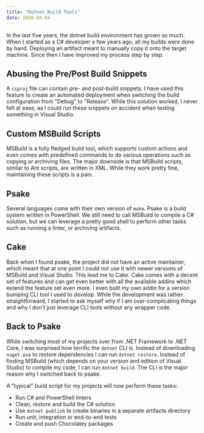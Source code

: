 ```yaml
---
title: "Dotnet Build Tools"
date: 2020-04-04
---
```


In the last five years, the dotnet build environment has grown so much. When I
started as a C# developer a few years ago, all my builds were done by hand.
Deploying an artifact meant to manually copy it onto the target machine. Since
then I have improved my process step by step.

## Abusing the Pre/Post Build Snippets

A `csproj` file can contain pre- and post-build snippets. I have used this
feature to create an automated deployment when switching the build configuration
from "Debug" to "Release". While this solution worked, I never felt at ease, as
I could run these snippets on accident when testing something in Visual Studio.

## Custom MSBuild Scripts

MSBuild is a fully fledged build tool, which supports custom actions and even
comes with predefined commands to do various operations such as copying or
archiving files. The major downside is that MSBuild scripts, similar to Ant
scripts, are written in XML. While they work pretty fine, maintaining these
scripts is a pain.

## Psake

Several languages come with their own version of `make`. Psake is a build system
written in PowerShell. We still need to call MSBuild to compile a C# solution,
but we can leverage a pretty good shell to perform other tasks such as running a
linter, or archiving artifacts.

## Cake

Back when I found psake, the project did not have an active maintainer, which
meant that at one point I could not use it with newer versions of MSBuild and
Visual Studio. This lead me to Cake. Cake comes with a decent set of features
and can get even better with all the available addins which extend the feature
set even more. I even built my own addin for a version bumping CLI tool I used
to develop. While the development was rather straightforward, I started to ask
myself why if I am over-complicating things and why I don't just leverage CLI
tools without any wrapper code.

## Back to Psake

While switching most of my projects over from .NET Framework to .NET Core, I was
surprised how terrific the `dotnet` CLI is. Instead of downloading `nuget.exe`
to restore dependencies I can run `dotnet restore`. Instead of finding MSBuild
(which depends on your version and edition of Visual Studio) to compile my code,
I can run `dotnet build`. The CLI is the major reason why I switched back to
psake.

A "typical" build script for my projects will now perform these tasks:

- Run C# and PowerShell linters
- Clean, restore and build the C# solution
- Use `dotnet publish` to create binaries in a separate artifacts directory
- Run unit, integration or end-to-end tests
- Create and push Chocolatey packages
